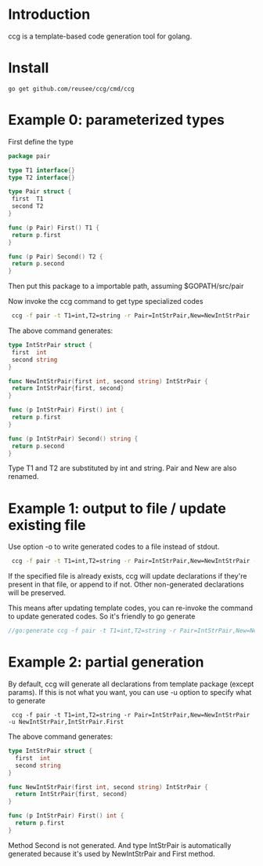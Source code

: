 # Introduction
ccg is a template-based code generation tool for golang.

# Install
```
go get github.com/reusee/ccg/cmd/ccg

```

# Example 0: parameterized types
First define the type

```go
package pair

type T1 interface{}
type T2 interface{}

type Pair struct {
 first  T1
 second T2
}

func (p Pair) First() T1 {
 return p.first
}

func (p Pair) Second() T2 {
 return p.second
}
```

Then put this package to a importable path, assuming $GOPATH/src/pair

Now invoke the ccg command to get type specialized codes

```bash
 ccg -f pair -t T1=int,T2=string -r Pair=IntStrPair,New=NewIntStrPair
```

The above command generates:

```go
type IntStrPair struct {
 first  int
 second string
}

func NewIntStrPair(first int, second string) IntStrPair {
 return IntStrPair{first, second}
}

func (p IntStrPair) First() int {
 return p.first
}

func (p IntStrPair) Second() string {
 return p.second
}
```

Type T1 and T2 are substituted by int and string. Pair and New are also renamed.

# Example 1: output to file / update existing file
Use option -o to write generated codes to a file instead of stdout.

```bash
 ccg -f pair -t T1=int,T2=string -r Pair=IntStrPair,New=NewIntStrPair -o foo.go
```

If the specified file is already exists, ccg will update declarations if they're present in that file, or append to if not.
Other non-generated declarations will be preserved.

This means after updating template codes, you can re-invoke the command to update generated codes.
So it's friendly to go generate

```go
//go:generate ccg -f pair -t T1=int,T2=string -r Pair=IntStrPair,New=NewIntStrPair -o foo.go
```

# Example 2: partial generation
By default, ccg will generate all declarations from template package (except params).
If this is not what you want, you can use -u option to specify what to generate

```
 ccg -f pair -t T1=int,T2=string -r Pair=IntStrPair,New=NewIntStrPair -u NewIntStrPair,IntStrPair.First
```

The above command generates:

```go
type IntStrPair struct {
  first  int
  second string
}

func NewIntStrPair(first int, second string) IntStrPair {
  return IntStrPair{first, second}
}

func (p IntStrPair) First() int {
  return p.first
}
```

Method Second is not generated. And type IntStrPair is automatically generated because it's used by NewIntStrPair and First method.
